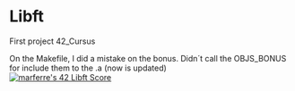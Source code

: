 # Libft
First project 42_Cursus

On the Makefile, I did a mistake on the bonus. Didn´t call the OBJS_BONUS for include them to the .a (now is updated)
</br>
[![marferre's 42 Libft Score](https://badge42.vercel.app/api/v2/cl8ep22ei00780glblvm7hy4f/project/2777883)](https://github.com/JaeSeoKim/badge42)
